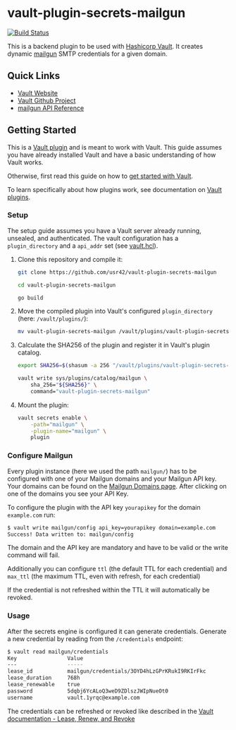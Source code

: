 # vault-plugin-secrets-mailgun
[![Build Status](https://travis-ci.org/usr42/vault-plugin-secrets-mailgun.svg?branch=master)](https://travis-ci.org/usr42/vault-plugin-secrets-mailgun)

This is a backend plugin to be used with
[Hashicorp Vault](https://www.github.com/hashicorp/vault).
It creates dynamic [mailgun](https://www.mailgun.com/) SMTP credentials
for a given domain.


## Quick Links
- [Vault Website](https://www.vaultproject.io)
- [Vault Github Project](https://www.github.com/hashicorp/vault)
- [mailgun API Reference](https://documentation.mailgun.com/en/latest/api_reference.html)

## Getting Started

This is a [Vault plugin](https://www.vaultproject.io/docs/internals/plugins.html)
and is meant to work with Vault. This guide assumes you have already
installed Vault and have a basic understanding of how Vault works.

Otherwise, first read this guide on how to
[get started with Vault](https://www.vaultproject.io/intro/getting-started/install.html).

To learn specifically about how plugins work, see documentation on
[Vault plugins](https://www.vaultproject.io/docs/internals/plugins.html).

### Setup

The setup guide assumes you have a Vault server already running,
unsealed, and authenticated. The vault configuration has a
`plugin_directory` and a `api_addr` set (see 
[vault.hcl](docker/vault.hcl)).

1. Clone this repository and compile it:
    ```sh
    git clone https://github.com/usr42/vault-plugin-secrets-mailgun

    cd vault-plugin-secrets-mailgun

    go build
    ```

2. Move the compiled plugin into Vault's configured `plugin_directory`
(here: `/vault/plugins/`):

    ```sh
    mv vault-plugin-secrets-mailgun /vault/plugins/vault-plugin-secrets-mailgun
    ```

3. Calculate the SHA256 of the plugin and register it in Vault's plugin
catalog.

     ```sh
     export SHA256=$(shasum -a 256 "/vault/plugins/vault-plugin-secrets-mailgun" | cut -d' ' -f1)

     vault write sys/plugins/catalog/mailgun \
         sha_256="${SHA256}" \
         command="vault-plugin-secrets-mailgun"
     ```

4. Mount the plugin:

    ```sh
    vault secrets enable \
        -path="mailgun" \
        -plugin-name="mailgun" \
        plugin
    ```

### Configure Mailgun

Every plugin instance (here we used the path `mailgun/`) has to be configured
with one of your Mailgun domains and your Mailgun API key. Your domains can be
found on the [Mailgun Domains page](https://app.mailgun.com/app/domains/).
After clicking on one of the domains you see your API Key.

To configure the plugin with the API key `yourapikey` for the domain
`example.com` run:
```sh
$ vault write mailgun/config api_key=yourapikey domain=example.com
Success! Data written to: mailgun/config
```
The domain and the API key are mandatory and have to be valid or the write
command will fail.

Additionally you can configure `ttl` (the default TTL for each credential) and
`max_ttl` (the maximum TTL, even with refresh, for each credential)

If the credential is not refreshed within the TTL it will automatically be
revoked.

### Usage

After the secrets engine is configured it can generate credentials.
Generate a new credential by reading from the `/credentials` endpoint:

```sh
$ vault read mailgun/credentials
Key                Value
---                -----
lease_id           mailgun/credentials/3OYD4hLzGPrKRukI9RKIrFkc
lease_duration     768h
lease_renewable    true
password           5dqbj6YcALoQ3weD9ZDlszJWIpNueOt0
username           vault.1yrqc@example.com
```

The credentials can be refreshed or revoked like described in the
[Vault documentation - Lease, Renew, and Revoke](https://www.vaultproject.io/docs/concepts/lease.html)

